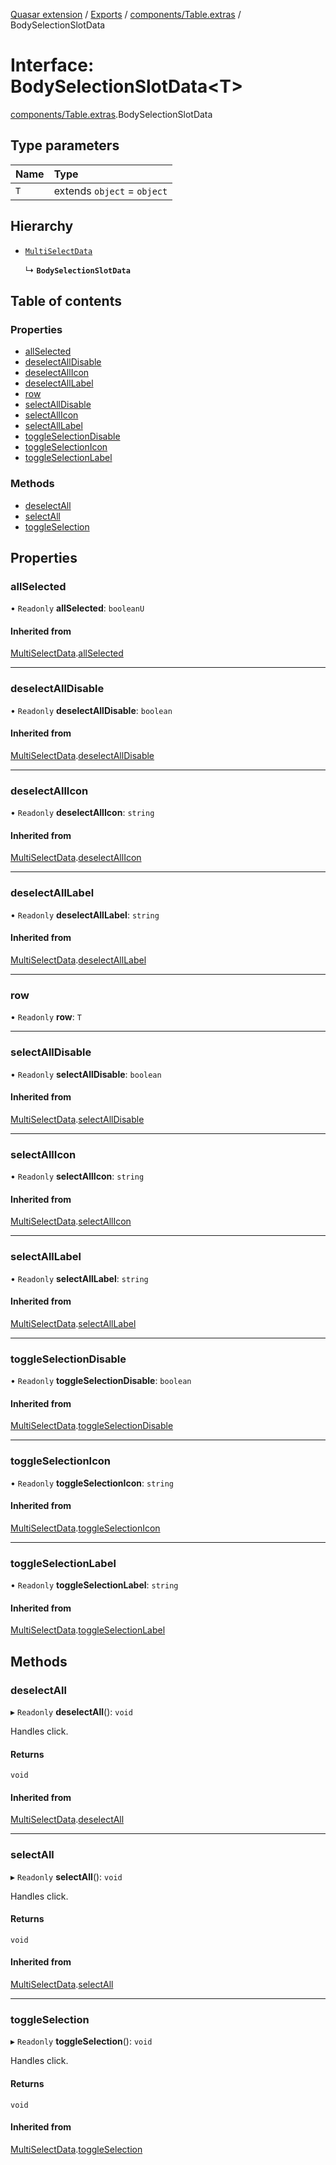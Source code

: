 [Quasar extension](../index.md) / [Exports](../modules.md) / [components/Table.extras](../modules/components_Table_extras.md) / BodySelectionSlotData

# Interface: BodySelectionSlotData<T\>

[components/Table.extras](../modules/components_Table_extras.md).BodySelectionSlotData

## Type parameters

| Name | Type |
| :------ | :------ |
| `T` | extends `object` = `object` |

## Hierarchy

- [`MultiSelectData`](components_Table_extras.MultiSelectData.md)

  ↳ **`BodySelectionSlotData`**

## Table of contents

### Properties

- [allSelected](components_Table_extras.BodySelectionSlotData.md#allselected)
- [deselectAllDisable](components_Table_extras.BodySelectionSlotData.md#deselectalldisable)
- [deselectAllIcon](components_Table_extras.BodySelectionSlotData.md#deselectallicon)
- [deselectAllLabel](components_Table_extras.BodySelectionSlotData.md#deselectalllabel)
- [row](components_Table_extras.BodySelectionSlotData.md#row)
- [selectAllDisable](components_Table_extras.BodySelectionSlotData.md#selectalldisable)
- [selectAllIcon](components_Table_extras.BodySelectionSlotData.md#selectallicon)
- [selectAllLabel](components_Table_extras.BodySelectionSlotData.md#selectalllabel)
- [toggleSelectionDisable](components_Table_extras.BodySelectionSlotData.md#toggleselectiondisable)
- [toggleSelectionIcon](components_Table_extras.BodySelectionSlotData.md#toggleselectionicon)
- [toggleSelectionLabel](components_Table_extras.BodySelectionSlotData.md#toggleselectionlabel)

### Methods

- [deselectAll](components_Table_extras.BodySelectionSlotData.md#deselectall)
- [selectAll](components_Table_extras.BodySelectionSlotData.md#selectall)
- [toggleSelection](components_Table_extras.BodySelectionSlotData.md#toggleselection)

## Properties

### allSelected

• `Readonly` **allSelected**: `booleanU`

#### Inherited from

[MultiSelectData](components_Table_extras.MultiSelectData.md).[allSelected](components_Table_extras.MultiSelectData.md#allselected)

___

### deselectAllDisable

• `Readonly` **deselectAllDisable**: `boolean`

#### Inherited from

[MultiSelectData](components_Table_extras.MultiSelectData.md).[deselectAllDisable](components_Table_extras.MultiSelectData.md#deselectalldisable)

___

### deselectAllIcon

• `Readonly` **deselectAllIcon**: `string`

#### Inherited from

[MultiSelectData](components_Table_extras.MultiSelectData.md).[deselectAllIcon](components_Table_extras.MultiSelectData.md#deselectallicon)

___

### deselectAllLabel

• `Readonly` **deselectAllLabel**: `string`

#### Inherited from

[MultiSelectData](components_Table_extras.MultiSelectData.md).[deselectAllLabel](components_Table_extras.MultiSelectData.md#deselectalllabel)

___

### row

• `Readonly` **row**: `T`

___

### selectAllDisable

• `Readonly` **selectAllDisable**: `boolean`

#### Inherited from

[MultiSelectData](components_Table_extras.MultiSelectData.md).[selectAllDisable](components_Table_extras.MultiSelectData.md#selectalldisable)

___

### selectAllIcon

• `Readonly` **selectAllIcon**: `string`

#### Inherited from

[MultiSelectData](components_Table_extras.MultiSelectData.md).[selectAllIcon](components_Table_extras.MultiSelectData.md#selectallicon)

___

### selectAllLabel

• `Readonly` **selectAllLabel**: `string`

#### Inherited from

[MultiSelectData](components_Table_extras.MultiSelectData.md).[selectAllLabel](components_Table_extras.MultiSelectData.md#selectalllabel)

___

### toggleSelectionDisable

• `Readonly` **toggleSelectionDisable**: `boolean`

#### Inherited from

[MultiSelectData](components_Table_extras.MultiSelectData.md).[toggleSelectionDisable](components_Table_extras.MultiSelectData.md#toggleselectiondisable)

___

### toggleSelectionIcon

• `Readonly` **toggleSelectionIcon**: `string`

#### Inherited from

[MultiSelectData](components_Table_extras.MultiSelectData.md).[toggleSelectionIcon](components_Table_extras.MultiSelectData.md#toggleselectionicon)

___

### toggleSelectionLabel

• `Readonly` **toggleSelectionLabel**: `string`

#### Inherited from

[MultiSelectData](components_Table_extras.MultiSelectData.md).[toggleSelectionLabel](components_Table_extras.MultiSelectData.md#toggleselectionlabel)

## Methods

### deselectAll

▸ `Readonly` **deselectAll**(): `void`

Handles click.

#### Returns

`void`

#### Inherited from

[MultiSelectData](components_Table_extras.MultiSelectData.md).[deselectAll](components_Table_extras.MultiSelectData.md#deselectall)

___

### selectAll

▸ `Readonly` **selectAll**(): `void`

Handles click.

#### Returns

`void`

#### Inherited from

[MultiSelectData](components_Table_extras.MultiSelectData.md).[selectAll](components_Table_extras.MultiSelectData.md#selectall)

___

### toggleSelection

▸ `Readonly` **toggleSelection**(): `void`

Handles click.

#### Returns

`void`

#### Inherited from

[MultiSelectData](components_Table_extras.MultiSelectData.md).[toggleSelection](components_Table_extras.MultiSelectData.md#toggleselection)
